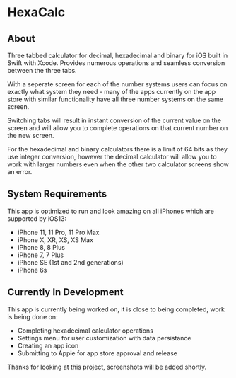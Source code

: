 # HexaCalc

## About
Three tabbed calculator for decimal, hexadecimal and binary for iOS built in Swift with Xcode. Provides numerous operations and seamless conversion between the three tabs.

With a seperate screen for each of the number systems users can focus on exactly what system they need - many of the apps currently on the app store with similar functionality have all three number systems on the same screen.

Switching tabs will result in instant conversion of the current value on the screen and will allow you to complete operations on that current number on the new screen.

For the hexadecimal and binary calculators there is a limit of 64 bits as they use integer conversion, however the decimal calculator will allow you to work with larger numbers even when the other two calculator screens show an error.

## System Requirements

This app is optimized to run and look amazing on all iPhones which are supported by iOS13:
* iPhone 11, 11 Pro, 11 Pro Max 
* iPhone X, XR, XS, XS Max
* iPhone 8, 8 Plus
* iPhone 7, 7 Plus
* iPhone SE (1st and 2nd generations)
* iPhone 6s

## Currently In Development

This app is currently being worked on, it is close to being completed, work is being done on:
* Completing hexadecimal calculator operations
* Settings menu for user customization with data persistance
* Creating an app icon
* Submitting to Apple for app store approval and release

Thanks for looking at this project, screenshots will be added shortly.
